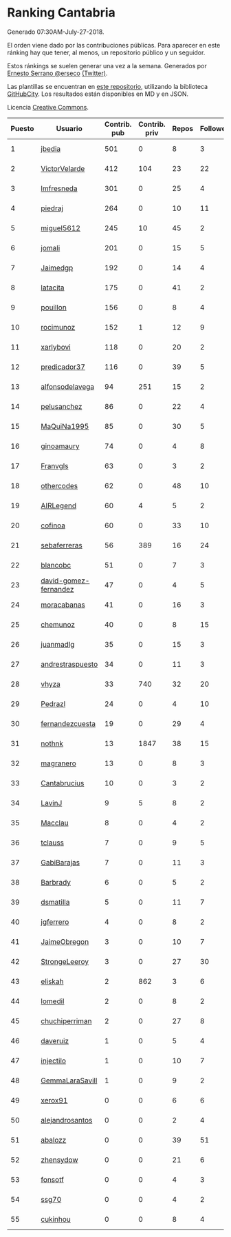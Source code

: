 # Ranking Cantabria

Generado 07:30AM-July-27-2018.

El orden viene dado por las contribuciones públicas. Para aparecer en este ránking hay que tener, al menos, un repositorio público y un seguidor.

Estos ránkings se suelen generar una vez a la semana. Generados por [Ernesto Serrano @erseco](https://github.com/erseco/) [(Twitter)](https://twitter.com/erseco).

Las plantillas se encuentran en [este repositorio](https://github.com/iblancasa/GH-Spanish-Ranking), utilizando la biblioteca [GitHubCity](https://github.com/iblancasa/GitHubCity). Los resultados están disponibles en MD y en JSON.

Licencia [Creative Commons](https://creativecommons.org/licenses/by/4.0/).

| Puesto   |  Usuario  | Contrib. pub | Contrib. priv |Repos| Followers | Desde |  Avatar  |
|----------|-----------|--------------|---------------|-----|-----------|-------|----------|
|1|[jbedia](https://github.com/jbedia)|501|0|8|3|2013-10-28|![jbedia]()|
|2|[VictorVelarde](https://github.com/VictorVelarde)|412|104|23|22|2010-10-28|![VictorVelarde]()|
|3|[lmfresneda](https://github.com/lmfresneda)|301|0|25|4|2015-06-20|![lmfresneda]()|
|4|[piedraj](https://github.com/piedraj)|264|0|10|11|2012-12-05|![piedraj]()|
|5|[miguel5612](https://github.com/miguel5612)|245|10|45|2|2016-03-29|![miguel5612]()|
|6|[jomali](https://github.com/jomali)|201|0|15|5|2012-02-01|![jomali]()|
|7|[Jaimedgp](https://github.com/Jaimedgp)|192|0|14|4|2015-10-02|![Jaimedgp]()|
|8|[latacita](https://github.com/latacita)|175|0|41|2|2013-05-03|![latacita]()|
|9|[pouillon](https://github.com/pouillon)|156|0|8|4|2013-09-16|![pouillon]()|
|10|[rocimunoz](https://github.com/rocimunoz)|152|1|12|9|2013-03-02|![rocimunoz]()|
|11|[xarlybovi](https://github.com/xarlybovi)|118|0|20|2|2015-10-28|![xarlybovi]()|
|12|[predicador37](https://github.com/predicador37)|116|0|39|5|2012-09-07|![predicador37]()|
|13|[alfonsodelavega](https://github.com/alfonsodelavega)|94|251|15|2|2014-02-06|![alfonsodelavega]()|
|14|[pelusanchez](https://github.com/pelusanchez)|86|0|22|4|2016-04-22|![pelusanchez]()|
|15|[MaQuiNa1995](https://github.com/MaQuiNa1995)|85|0|30|5|2015-12-14|![MaQuiNa1995]()|
|16|[ginoamaury](https://github.com/ginoamaury)|74|0|4|8|2016-09-06|![ginoamaury]()|
|17|[Franvgls](https://github.com/Franvgls)|63|0|3|2|2013-07-31|![Franvgls]()|
|18|[othercodes](https://github.com/othercodes)|62|0|48|10|2013-06-25|![othercodes]()|
|19|[AIRLegend](https://github.com/AIRLegend)|60|4|5|2|2014-11-10|![AIRLegend]()|
|20|[cofinoa](https://github.com/cofinoa)|60|0|33|10|2013-07-26|![cofinoa]()|
|21|[sebaferreras](https://github.com/sebaferreras)|56|389|16|24|2016-02-12|![sebaferreras]()|
|22|[blancobc](https://github.com/blancobc)|51|0|7|3|2013-12-24|![blancobc]()|
|23|[david-gomez-fernandez](https://github.com/david-gomez-fernandez)|47|0|4|5|2012-03-23|![david-gomez-fernandez]()|
|24|[moracabanas](https://github.com/moracabanas)|41|0|16|3|2013-05-09|![moracabanas]()|
|25|[chemunoz](https://github.com/chemunoz)|40|0|8|15|2016-01-13|![chemunoz]()|
|26|[juanmadlg](https://github.com/juanmadlg)|35|0|15|3|2011-11-04|![juanmadlg]()|
|27|[andrestraspuesto](https://github.com/andrestraspuesto)|34|0|11|3|2014-01-16|![andrestraspuesto]()|
|28|[vhyza](https://github.com/vhyza)|33|740|32|20|2010-05-04|![vhyza]()|
|29|[Pedrazl](https://github.com/Pedrazl)|24|0|4|10|2014-12-04|![Pedrazl]()|
|30|[fernandezcuesta](https://github.com/fernandezcuesta)|19|0|29|4|2014-04-16|![fernandezcuesta]()|
|31|[nothnk](https://github.com/nothnk)|13|1847|38|15|2009-09-05|![nothnk]()|
|32|[magranero](https://github.com/magranero)|13|0|8|3|2016-03-30|![magranero]()|
|33|[Cantabrucius](https://github.com/Cantabrucius)|10|0|3|2|2016-02-24|![Cantabrucius]()|
|34|[LavinJ](https://github.com/LavinJ)|9|5|8|2|2014-03-22|![LavinJ]()|
|35|[Macclau](https://github.com/Macclau)|8|0|4|2|2018-05-02|![Macclau]()|
|36|[tclauss](https://github.com/tclauss)|7|0|9|5|2013-02-11|![tclauss]()|
|37|[GabiBarajas](https://github.com/GabiBarajas)|7|0|11|3|2017-01-18|![GabiBarajas]()|
|38|[Barbrady](https://github.com/Barbrady)|6|0|5|2|2014-01-18|![Barbrady]()|
|39|[dsmatilla](https://github.com/dsmatilla)|5|0|11|7|2011-02-14|![dsmatilla]()|
|40|[jgferrero](https://github.com/jgferrero)|4|0|8|2|2015-03-12|![jgferrero]()|
|41|[JaimeObregon](https://github.com/JaimeObregon)|3|0|10|7|2010-09-27|![JaimeObregon]()|
|42|[StrongeLeeroy](https://github.com/StrongeLeeroy)|3|0|27|30|2011-06-03|![StrongeLeeroy]()|
|43|[eliskah](https://github.com/eliskah)|2|862|3|6|2012-07-12|![eliskah]()|
|44|[lomedil](https://github.com/lomedil)|2|0|8|2|2012-08-06|![lomedil]()|
|45|[chuchiperriman](https://github.com/chuchiperriman)|2|0|27|8|2008-11-25|![chuchiperriman]()|
|46|[daveruiz](https://github.com/daveruiz)|1|0|5|4|2012-08-16|![daveruiz]()|
|47|[injectilo](https://github.com/injectilo)|1|0|10|7|2014-09-01|![injectilo]()|
|48|[GemmaLaraSavill](https://github.com/GemmaLaraSavill)|1|0|9|2|2015-05-08|![GemmaLaraSavill]()|
|49|[xerox91](https://github.com/xerox91)|0|0|6|6|2011-04-19|![xerox91]()|
|50|[alejandrosantos](https://github.com/alejandrosantos)|0|0|2|4|2011-07-13|![alejandrosantos]()|
|51|[abalozz](https://github.com/abalozz)|0|0|39|51|2012-01-08|![abalozz]()|
|52|[zhensydow](https://github.com/zhensydow)|0|0|21|6|2011-05-09|![zhensydow]()|
|53|[fonsotf](https://github.com/fonsotf)|0|0|4|3|2015-11-03|![fonsotf]()|
|54|[ssg70](https://github.com/ssg70)|0|0|4|2|2015-11-04|![ssg70]()|
|55|[cukinhou](https://github.com/cukinhou)|0|0|8|4|2015-12-14|![cukinhou]()|
